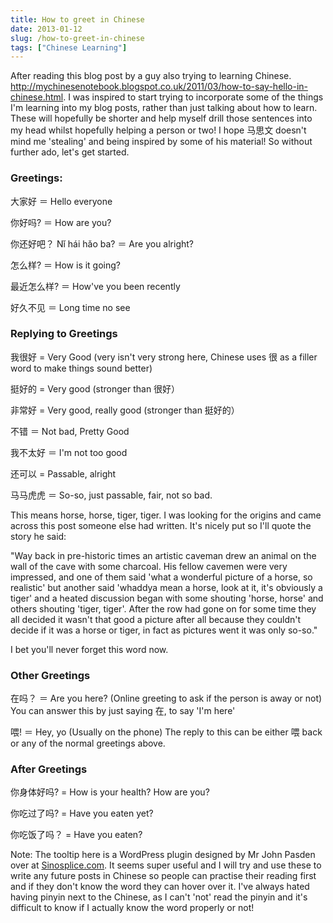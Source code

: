 ```yaml
---
title: How to greet in Chinese
date: 2013-01-12
slug: /how-to-greet-in-chinese
tags: ["Chinese Learning"]
---
```


After reading this blog post by a guy also trying to learning Chinese. http://mychinesenotebook.blogspot.co.uk/2011/03/how-to-say-hello-in-chinese.html.  I was inspired to start trying to incorporate some of the things I'm learning into my blog posts, rather than just talking about how to learn. These will hopefully be shorter and help myself drill those sentences into my head whilst hopefully helping a person or two! I hope 马思文 doesn't mind me 'stealing' and being inspired by some of his material! So without further ado, let's get started.

### Greetings:

<span class="sinosplicetooltip" title="dà jiā hǎo">大家好</span> ＝ Hello everyone

<span class="sinosplicetooltip" title="nǐ hǎo ma?">你好吗?</span> ＝ How are you?

<span class="sinosplicetooltip" title="nǐ hái hǎo ba?">你还好吧？</span> Nǐ hái hǎo ba? ＝ Are you alright?

<span class="sinosplicetooltip" title="zěnme yàng">怎么样?</span> ＝ How is it going?

<span class="sinosplicetooltip" title="zuìjìn zěnme yàng">最近怎么样?</span> ＝ How've you been recently

<span class="sinosplicetooltip" title="hǎo jiǔ bú jiàn">好久不见</span> ＝ Long time no see

### Replying to Greetings

<span class="sinosplicetooltip" title="wǒhěnhǎo">我很好</span> = Very Good (very isn't very strong here, Chinese uses 很 as a filler word to make things sound better)

<span class="sinosplicetooltip" title="tǐng hǎo de">挺好的</span> = Very good (stronger than 很好）

<span class="sinosplicetooltip" title="fēi cháng hǎo">非常好</span> = Very good, really good (stronger than 挺好的）

<span class="sinosplicetooltip" title="bú cuò">不错</span> ＝ Not bad, Pretty Good

<span class="sinosplicetooltip" title="wǒ bú tài hǎo">我不太好</span> ＝ I'm not too good

<span class="sinosplicetooltip" title="hái kěyǐ">还可以</span> = Passable, alright

<span class="sinosplicetooltip" title="mǎmǎhǔhǔ">马马虎虎</span> ＝ So-so, just passable, fair, not so bad.

This means horse, horse, tiger, tiger. I was looking for the origins and came across this post someone else had written. It's nicely put so I'll quote the story he said:

"Way back in pre-historic times an artistic caveman drew an animal on the wall of the cave with some charcoal. His fellow cavemen were very impressed, and one of them said 'what a wonderful picture of a horse, so realistic' but another said 'whaddya mean a horse, look at it, it's obviously a tiger' and a heated discussion began with some shouting 'horse, horse' and others shouting 'tiger, tiger'. After the row had gone on for some time they all decided it wasn't that good a picture after all because they couldn't decide if it was a horse or tiger, in fact as pictures went it was only so-so."

I bet you'll never forget this word now.

### Other Greetings

<span class="sinosplicetooltip" title="zài ma?">在吗？</span>  ＝ Are you here?  (Online greeting to ask if the person is away or not) You can answer this by just saying 在, to say 'I'm here'

<span class="sinosplicetooltip" title="wèi">喂!</span> ＝ Hey, yo (Usually on the phone) The reply to this can be either 喂 back or any of the normal greetings above.

### After Greetings

<span class="sinosplicetooltip" title="nǐ shēntǐ hǎo ma?">你身体好吗?</span> = How is your health? How are you?

<span class="sinosplicetooltip" title="nǐ chī guò le ma?">你吃过了吗?</span> = Have you eaten yet?

<span class="sinosplicetooltip" title="nǐ chīfàn le ma?">你吃饭了吗？</span> = Have you eaten?

Note: The tooltip here is a WordPress plugin designed by Mr John Pasden over at [Sinosplice.com](http://www.sinosplice.com). It seems super useful and I will try and use these to write any future posts in Chinese so people can practise their reading first and if they don't know the word they can hover over it. I've always hated having pinyin next to the Chinese, as I can't 'not' read the pinyin and it's difficult to know if I actually know the word properly or not!